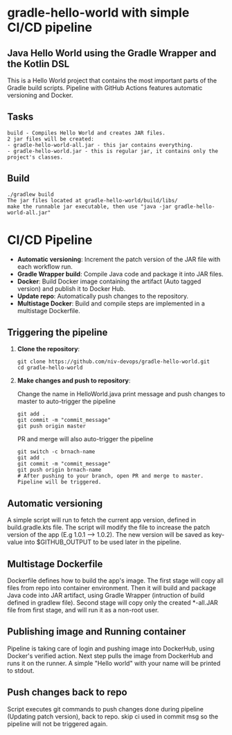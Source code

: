 # gradle-hello-world with simple CI/CD pipeline

## Java Hello World using the Gradle Wrapper and the Kotlin DSL
This is a Hello World project that contains the most important parts of the Gradle build scripts.
Pipeline with GitHub Actions features automatic versioning and Docker.

## Tasks
```
build - Compiles Hello World and creates JAR files.
2 jar files will be created:
- gradle-hello-world-all.jar - this jar contains everything.
- gradle-hello-world.jar - this is regular jar, it contains only the project's classes.
```

## Build
```
./gradlew build
The jar files located at gradle-hello-world/build/libs/
make the runnable jar executable, then use "java -jar gradle-hello-world-all.jar"
```

# CI/CD Pipeline
- **Automatic versioning**: Increment the patch version of the JAR file with each workflow run.
- **Gradle Wrapper build**: Compile Java code and package it into JAR files.
- **Docker**: Build Docker image containing the artifact (Auto tagged version) and publish it to Docker Hub.
- **Update repo**: Automatically push changes to the repository.
- **Multistage Docker**: Build and compile steps are implemented in a multistage Dockerfile.

## Triggering the pipeline
1. **Clone the repository**:
   ```
   git clone https://github.com/niv-devops/gradle-hello-world.git
   cd gradle-hello-world
   ```

2. **Make changes and push to repository**:

   Change the name in HelloWorld.java print message and push changes to master to auto-trigger the pipeline
   ```
   git add .
   git commit -m "commit_message"
   git push origin master
   ```
   PR and merge will also auto-trigger the pipeline
   ```
   git switch -c brnach-name
   git add .
   git commit -m "commit_message"
   git push origin brnach-name
   # After pushing to your branch, open PR and merge to master. Pipeline will be triggered.
   ```

## Automatic versioning
A simple script will run to fetch the current app version, defined in build.gradle.kts file.
The script will modify the file to increase the patch version of the app (E.g 1.0.1 --> 1.0.2).
The new version will be saved as key-value into $GITHUB_OUTPUT to be used later in the pipeline.

## Multistage Dockerfile
Dockerfile defines how to build the app's image. The first stage will copy all files from repo into container environment.
Then it will build and package Java code into JAR artifact, using Gradle Wrapper (intruction of build defined in gradlew file).
Second stage will copy only the created *-all.JAR file from first stage, and will run it as a non-root user.

## Publishing image and Running container
Pipeline is taking care of login and pushing image into DockerHub, using Docker's verified action.
Next step pulls the image from DockerHub and runs it on the runner. A simple "Hello world" with your name will be printed to stdout.

## Push changes back to repo
Script executes git commands to push changes done during pipeline (Updating patch version), back to repo.
skip ci used in commit msg so the pipeline will not be triggered again.
